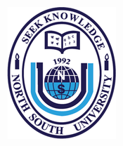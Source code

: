 <br/><br/>![alt text](https://raw.githubusercontent.com/NSU-FA20-CSE299-2/Group05/main/Images/nsu%20logo.png?token=AKQK2LYBWWEZSDQJLB6JAEK7XNPOO)

